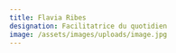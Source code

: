 ```yaml
---
title: Flavia Ribes
designation: Facilitatrice du quotidien
image: /assets/images/uploads/image.jpg
---
```


